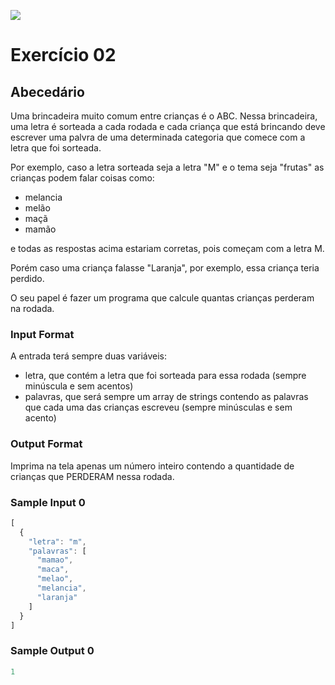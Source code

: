 ![](https://i.imgur.com/xG74tOh.png)

# Exercício 02

## Abecedário

Uma brincadeira muito comum entre crianças é o ABC. Nessa brincadeira, uma letra é sorteada a cada rodada e cada criança que está brincando deve escrever uma palvra de uma determinada categoria que comece com a letra que foi sorteada.

Por exemplo, caso a letra sorteada seja a letra "M" e o tema seja "frutas" as crianças podem falar coisas como:

- melancia
- melão
- maçã
- mamão

e todas as respostas acima estariam corretas, pois começam com a letra M.

Porém caso uma criança falasse "Laranja", por exemplo, essa criança teria perdido.

O seu papel é fazer um programa que calcule quantas crianças perderam na rodada.
  
### Input Format

A entrada terá sempre duas variáveis:

- letra, que contém a letra que foi sorteada para essa rodada (sempre minúscula e sem acentos)
- palavras, que será sempre um array de strings contendo as palavras que cada uma das crianças escreveu (sempre minúsculas e sem acento)

### Output Format

Imprima na tela apenas um número inteiro contendo a quantidade de crianças que PERDERAM nessa rodada.

### Sample Input 0

```javascript
[
  {
    "letra": "m",
    "palavras": [
      "mamao",
      "maca",
      "melao",
      "melancia",
      "laranja"
    ]
  }
]
```
### Sample Output 0

```javascript
1
```

